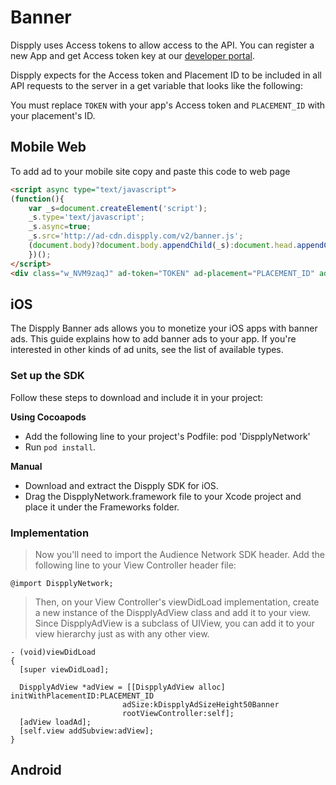# Banner

Dispply uses Access tokens to allow access to the API. You can register a new App and get Access token key at our [developer portal](http://dispply.com/publishers/sign_in).

Dispply expects for the Access token and Placement ID to be included in all API requests to the server in a get variable that looks like the following:

<aside class="notice">
You must replace <code>TOKEN</code> with your app's Access token and <code>PLACEMENT_ID</code> with your placement's ID.
</aside>

## Mobile Web

To add ad to your mobile site copy and paste this code to web page

```html
<script async type="text/javascript">
(function(){
	var _s=document.createElement('script');
	_s.type='text/javascript';
	_s.async=true;
	_s.src='http://ad-cdn.dispply.com/v2/banner.js';
	(document.body)?document.body.appendChild(_s):document.head.appendChild(_s);
	})();
</script>
<div class="w_NVM9zaqJ" ad-token="TOKEN" ad-placement="PLACEMENT_ID" ad-format="120x90"></div>
```

## iOS

The Dispply Banner ads allows you to monetize your iOS apps with banner ads. This guide explains how to add banner ads to your app. If you're interested in other kinds of ad units, see the list of available types.

### Set up the SDK

Follow these steps to download and include it in your project:

**Using Cocoapods**

* Add the following line to your project's Podfile: pod 'DispplyNetwork'
* Run `pod install`.

**Manual**
* Download and extract the Dispply SDK for iOS.
* Drag the DispplyNetwork.framework file to your Xcode project and place it under the Frameworks folder.

### Implementation

> Now you'll need to import the Audience Network SDK header. Add the following line to your View Controller header file:

```objective_c
@import DispplyNetwork;
```

> Then, on your View Controller's viewDidLoad implementation, create a new instance of the DispplyAdView class and add it to your view. Since DispplyAdView is a subclass of UIView, you can add it to your view hierarchy just as with any other view.

```objective_c
- (void)viewDidLoad
{
  [super viewDidLoad];

  DispplyAdView *adView = [[DispplyAdView alloc] initWithPlacementID:PLACEMENT_ID
                         adSize:kDispplyAdSizeHeight50Banner
                         rootViewController:self];
  [adView loadAd];
  [self.view addSubview:adView];
}
```

## Android
